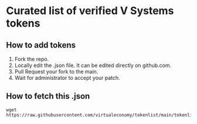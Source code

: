 # Curated list of verified V Systems tokens

## How to add tokens

1. Fork the repo.
2. Locally edit the .json file. It can be edited directly on github.com.
3. Pull Request your fork to the main.
4. Wait for administrator to accept your patch.


## How to fetch this .json

```
wget https://raw.githubusercontent.com/virtualeconomy/tokenlist/main/tokenlist.json
```